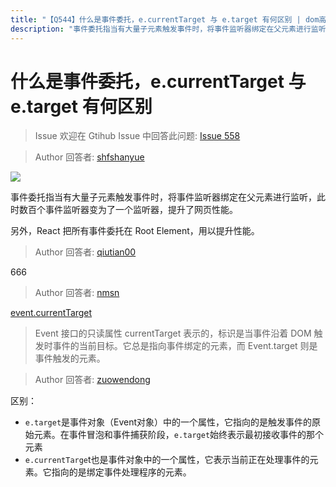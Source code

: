 ```yaml
---
title: "【Q544】什么是事件委托，e.currentTarget 与 e.target 有何区别 | dom高频面试题"
description: "事件委托指当有大量子元素触发事件时，将事件监听器绑定在父元素进行监听，此时数百个事件监听器变为了一个监听器，提升了网页性能。另外，React 把所有事件委托在 Root Element，用以提升性能。  字节跳动面试题、阿里腾讯面试题、美团小米面试题。"
---
```


# 什么是事件委托，e.currentTarget 与 e.target 有何区别

> Issue
> 欢迎在 Gtihub Issue 中回答此问题: [Issue 558](https://github.com/shfshanyue/Daily-Question/issues/558)

> Author
> 回答者: [shfshanyue](https://github.com/shfshanyue)

![](https://static.shanyue.tech/images/23-02-11/clipboard-0095.c66057.webp)

事件委托指当有大量子元素触发事件时，将事件监听器绑定在父元素进行监听，此时数百个事件监听器变为了一个监听器，提升了网页性能。

另外，React 把所有事件委托在 Root Element，用以提升性能。

> Author
> 回答者: [qiutian00](https://github.com/qiutian00)

666

> Author
> 回答者: [nmsn](https://github.com/nmsn)

[event.currentTarget](https://developer.mozilla.org/zh-CN/docs/Web/API/Event/currentTarget)

> Event 接口的只读属性 currentTarget 表示的，标识是当事件沿着 DOM 触发时事件的当前目标。它总是指向事件绑定的元素，而 Event.target 则是事件触发的元素。

> Author
> 回答者: [zuowendong](https://github.com/zuowendong)

区别：

- `e.target`是事件对象（Event对象）中的一个属性，它指向的是触发事件的原始元素。在事件冒泡和事件捕获阶段，`e.target`始终表示最初接收事件的那个元素
- `e.currentTarge`t也是事件对象中的一个属性，它表示当前正在处理事件的元素。它指向的是绑定事件处理程序的元素。
